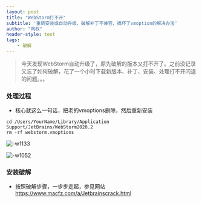 ```yaml
---
layout: post
title: "WebStorm打不开"
subtitle: '重新安装或自动升级、破解补丁不兼容、搞坏了vmoption的解决办法'
author: "陶叔"
header-style: text
tags:
    - 破解
---
```


> 今天发现WebStorm自动升级了，原先破解的版本又打不开了。之前没记录又忘了如何破解，花了一个小时下载新版本、补丁、安装、处理打不开闪退的问题。。。

### 处理过程
- 核心就这么一句话，把老的vmoptions删除，然后重新安装
```
cd /Users/YourName/Library/Application Support/JetBrains/WebStorm2020.2
rm -rf webstorm.vmoptions
```

![-w1133](https://tjj006-1302037511.cos.ap-shanghai.myqcloud.com/2020/10/11/16023831764992.jpg)

![-w1052](https://tjj006-1302037511.cos.ap-shanghai.myqcloud.com/2020/10/11/16023834245410.jpg)

### 安装破解
- 按照破解步骤，一步步走起，参见网站 https://www.macfz.com/a/Jetbrainscrack.html

